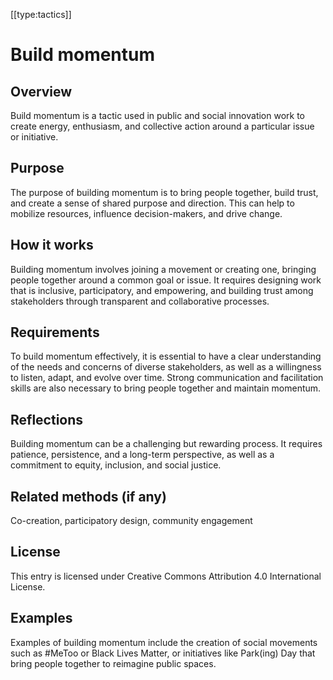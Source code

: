 [[type:tactics]]

# Build momentum

## Overview
Build momentum is a tactic used in public and social innovation work to create energy, enthusiasm, and collective action around a particular issue or initiative.

## Purpose
The purpose of building momentum is to bring people together, build trust, and create a sense of shared purpose and direction. This can help to mobilize resources, influence decision-makers, and drive change.

## How it works
Building momentum involves joining a movement or creating one, bringing people together around a common goal or issue. It requires designing work that is inclusive, participatory, and empowering, and building trust among stakeholders through transparent and collaborative processes.

## Requirements
To build momentum effectively, it is essential to have a clear understanding of the needs and concerns of diverse stakeholders, as well as a willingness to listen, adapt, and evolve over time. Strong communication and facilitation skills are also necessary to bring people together and maintain momentum.

## Reflections
Building momentum can be a challenging but rewarding process. It requires patience, persistence, and a long-term perspective, as well as a commitment to equity, inclusion, and social justice.

## Related methods (if any)
Co-creation, participatory design, community engagement

## License
This entry is licensed under Creative Commons Attribution 4.0 International License.

## Examples
Examples of building momentum include the creation of social movements such as #MeToo or Black Lives Matter, or initiatives like Park(ing) Day that bring people together to reimagine public spaces.